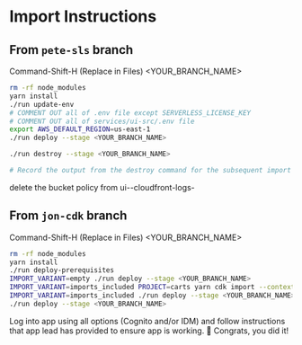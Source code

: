 # Import Instructions

## From `pete-sls` branch

Command-Shift-H (Replace in Files) <YOUR_BRANCH_NAME>

```sh
rm -rf node_modules
yarn install
./run update-env
# COMMENT OUT all of .env file except SERVERLESS_LICENSE_KEY
# COMMENT OUT all of services/ui-src/.env file
export AWS_DEFAULT_REGION=us-east-1
./run deploy --stage <YOUR_BRANCH_NAME>

./run destroy --stage <YOUR_BRANCH_NAME>

# Record the output from the destroy command for the subsequent import

```

delete the bucket policy from ui-<stage>-cloudfront-logs-<account>

## From `jon-cdk` branch

Command-Shift-H (Replace in Files) <YOUR_BRANCH_NAME>

```sh
rm -rf node_modules
yarn install
./run deploy-prerequisites
IMPORT_VARIANT=empty ./run deploy --stage <YOUR_BRANCH_NAME>
IMPORT_VARIANT=imports_included PROJECT=carts yarn cdk import --context stage=<YOUR_BRANCH_NAME> --force
IMPORT_VARIANT=imports_included ./run deploy --stage <YOUR_BRANCH_NAME>
./run deploy --stage <YOUR_BRANCH_NAME>
```

Log into app using all options (Cognito and/or IDM) and follow instructions that app lead has provided to ensure app is working.
:tada: Congrats, you did it!
